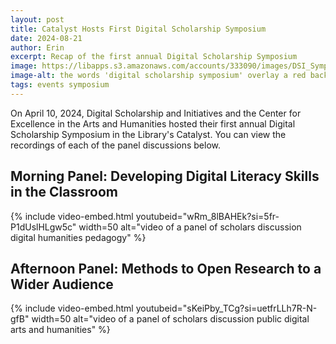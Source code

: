 ```yaml
---
layout: post
title: Catalyst Hosts First Digital Scholarship Symposium
date: 2024-08-21
author: Erin
excerpt: Recap of the first annual Digital Scholarship Symposium
image: https://libapps.s3.amazonaws.com/accounts/333090/images/DSI_Symposium_Square.jpg
image-alt: the words 'digital scholarship symposium' overlay a red background
tags: events symposium
---
```


On April 10, 2024, Digital Scholarship and Initiatives and the Center for Excellence in the Arts and Humanities hosted their first annual Digital Scholarship Symposium in the Library's Catalyst. You can view the recordings of each of the panel discussions below.

## Morning Panel: Developing Digital Literacy Skills in the Classroom
{% include video-embed.html youtubeid="wRm_8lBAHEk?si=5fr-P1dUslHLgw5c" width=50 alt="video of a panel of scholars discussion digital humanities pedagogy" %}

## Afternoon Panel: Methods to Open Research to a Wider Audience
{% include video-embed.html youtubeid="sKeiPby_TCg?si=uetfrLLh7R-N-gfB" width=50 alt="video of a panel of scholars discussion public digital arts and humanities" %}